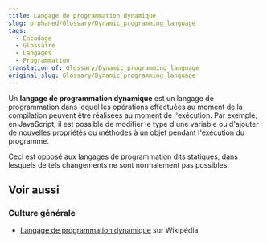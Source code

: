 ```yaml
---
title: Langage de programmation dynamique
slug: orphaned/Glossary/Dynamic_programming_language
tags:
  - Encodage
  - Glossaire
  - Langages
  - Programmation
translation_of: Glossary/Dynamic_programming_language
original_slug: Glossary/Dynamic_programming_language
---
```

Un **langage de programmation dynamique** est un langage de programmation dans lequel les opérations effectuées au moment de la compilation peuvent être réalisées au moment de l'exécution. Par exemple, en JavaScript, il est possible de modifier le type d'une variable ou d'ajouter de nouvelles propriétés ou méthodes à un objet pendant l'exécution du programme.

Ceci est opposé aux langages de programmation dits statiques, dans lesquels de tels changements ne sont normalement pas possibles.

## Voir aussi

### Culture générale

- [Langage de programmation dynamique](https://fr.wikipedia.org/wiki/Langage_de_programmation_dynamique) sur Wikipédia
